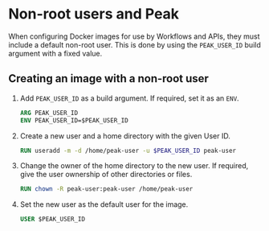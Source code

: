 # Non-root users and Peak
When configuring Docker images for use by Workflows and APIs, they must include a default non-root user.
This is done by using the `PEAK_USER_ID` build argument with a fixed value.
## Creating an image with a non-root user
 
 1. Add `PEAK_USER_ID` as a build argument.
  If required, set it as an `ENV`.
    ```Dockerfile
    ARG PEAK_USER_ID
    ENV PEAK_USER_ID=$PEAK_USER_ID
    ```
 2. Create a new user and a home directory with the given User ID.
    ```Dockerfile
    RUN useradd -m -d /home/peak-user -u $PEAK_USER_ID peak-user
    ```
  
 3. Change the owner of the home directory to the new user. 
 If required, give the user ownership of other directories or files.
    ```Dockerfile
    RUN chown -R peak-user:peak-user /home/peak-user
    ```
 4. Set the new user as the default user for the image.
    ```Dockerfile
    USER $PEAK_USER_ID
    ```